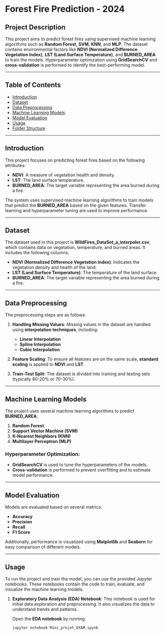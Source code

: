 # Forest Fire Prediction - 2024

## Project Description

This project aims to predict forest fires using supervised machine learning algorithms such as **Random Forest**, **SVM**, **KNN**, and **MLP**. The dataset contains environmental factors like **NDVI (Normalized Difference Vegetation Index)**, **LST (Land Surface Temperature)**, and **BURNED_AREA** to train the models. Hyperparameter optimization using **GridSearchCV** and **cross-validation** is performed to identify the best-performing model.

---

## Table of Contents

- [Introduction](#introduction)
- [Dataset](#dataset)
- [Data Preprocessing](#data-preprocessing)
- [Machine Learning Models](#machine-learning-models)
- [Model Evaluation](#model-evaluation)
- [Usage](#usage)
- [Folder Structure](#folder-structure)

---

## Introduction

This project focuses on predicting forest fires based on the following attributes:

- **NDVI**: A measure of vegetation health and density.
- **LST**: The land surface temperature.
- **BURNED_AREA**: The target variable representing the area burned during a fire.

The system uses supervised machine learning algorithms to train models that predict the **BURNED_AREA** based on the given features. Transfer learning and hyperparameter tuning are used to improve performance.

---

## Dataset

The dataset used in this project is **WildFires_DataSet_a_interpoler.csv**, which contains data on vegetation, temperature, and burned areas. It includes the following columns:

- **NDVI (Normalized Difference Vegetation Index)**: Indicates the vegetation density and health of the land.
- **LST (Land Surface Temperature)**: The temperature of the land surface.
- **BURNED_AREA**: The target variable representing the area burned during a fire.

---

## Data Preprocessing

The preprocessing steps are as follows:

1. **Handling Missing Values**: Missing values in the dataset are handled using **interpolation techniques**, including:
    - **Linear Interpolation**
    - **Spline Interpolation**
    - **Cubic Interpolation**

2. **Feature Scaling**: To ensure all features are on the same scale, **standard scaling** is applied to **NDVI** and **LST**.

3. **Train-Test Split**: The dataset is divided into training and testing sets (typically 80-20% or 70-30%).

---

## Machine Learning Models

The project uses several machine learning algorithms to predict **BURNED_AREA**:

1. **Random Forest**
2. **Support Vector Machine (SVM)**
3. **K-Nearest Neighbors (KNN)**
4. **Multilayer Perceptron (MLP)**

### Hyperparameter Optimization:
- **GridSearchCV** is used to tune the hyperparameters of the models.
- **Cross-validation** is performed to prevent overfitting and to estimate model performance.

---

## Model Evaluation

Models are evaluated based on several metrics:

- **Accuracy**
- **Precision**
- **Recall**
- **F1 Score**

Additionally, performance is visualized using **Matplotlib** and **Seaborn** for easy comparison of different models.

---

## Usage

To run the project and train the model, you can use the provided Jupyter notebooks. These notebooks contain the code to train, evaluate, and visualize the machine learning models.

1. **Exploratory Data Analysis (EDA) Notebook**:
   This notebook is used for initial data exploration and preprocessing. It also visualizes the data to understand trends and patterns.
   
   Open the **EDA notebook** by running:
   ```bash
   jupyter notebook Mini_projet_EXAM.ipynb
